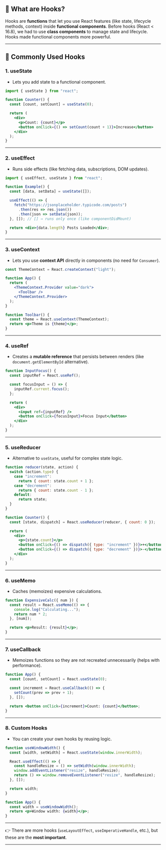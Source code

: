 ## 🔹 What are Hooks?

Hooks are **functions** that let you use React features (like state, lifecycle methods, context) inside **functional components**.
Before hooks (React < 16.8), we had to use **class components** to manage state and lifecycle. Hooks made functional components more powerful.

---

## 🔹 Commonly Used Hooks

### 1. **useState**

* Lets you add state to a functional component.

```jsx
import { useState } from "react";

function Counter() {
  const [count, setCount] = useState(0); 

  return (
    <div>
      <p>Count: {count}</p>
      <button onClick={() => setCount(count + 1)}>Increase</button>
    </div>
  );
}
```

---

### 2. **useEffect**

* Runs side effects (like fetching data, subscriptions, DOM updates).

```jsx
import { useEffect, useState } from "react";

function Example() {
  const [data, setData] = useState([]);

  useEffect(() => {
    fetch("https://jsonplaceholder.typicode.com/posts")
      .then(res => res.json())
      .then(json => setData(json));
  }, []); // [] → runs only once (like componentDidMount)

  return <div>{data.length} Posts Loaded</div>;
}
```

---

### 3. **useContext**

* Lets you use **context API** directly in components (no need for `Consumer`).

```jsx
const ThemeContext = React.createContext("light");

function App() {
  return (
    <ThemeContext.Provider value="dark">
      <Toolbar />
    </ThemeContext.Provider>
  );
}

function Toolbar() {
  const theme = React.useContext(ThemeContext);
  return <p>Theme is {theme}</p>;
}
```

---

### 4. **useRef**

* Creates a **mutable reference** that persists between renders (like `document.getElementById` alternative).

```jsx
function InputFocus() {
  const inputRef = React.useRef();

  const focusInput = () => {
    inputRef.current.focus();
  };

  return (
    <div>
      <input ref={inputRef} />
      <button onClick={focusInput}>Focus Input</button>
    </div>
  );
}
```

---

### 5. **useReducer**

* Alternative to `useState`, useful for complex state logic.

```jsx
function reducer(state, action) {
  switch (action.type) {
    case "increment":
      return { count: state.count + 1 };
    case "decrement":
      return { count: state.count - 1 };
    default:
      return state;
  }
}

function Counter() {
  const [state, dispatch] = React.useReducer(reducer, { count: 0 });

  return (
    <div>
      <p>{state.count}</p>
      <button onClick={() => dispatch({ type: "increment" })}>+</button>
      <button onClick={() => dispatch({ type: "decrement" })}>-</button>
    </div>
  );
}
```

---

### 6. **useMemo**

* Caches (memoizes) expensive calculations.

```jsx
function ExpensiveCalc({ num }) {
  const result = React.useMemo(() => {
    console.log("Calculating...");
    return num * 2;
  }, [num]);

  return <p>Result: {result}</p>;
}
```

---

### 7. **useCallback**

* Memoizes functions so they are not recreated unnecessarily (helps with performance).

```jsx
function App() {
  const [count, setCount] = React.useState(0);

  const increment = React.useCallback(() => {
    setCount(prev => prev + 1);
  }, []);

  return <button onClick={increment}>Count: {count}</button>;
}
```

---

### 8. **Custom Hooks**

* You can create your own hooks by reusing logic.

```jsx
function useWindowWidth() {
  const [width, setWidth] = React.useState(window.innerWidth);

  React.useEffect(() => {
    const handleResize = () => setWidth(window.innerWidth);
    window.addEventListener("resize", handleResize);
    return () => window.removeEventListener("resize", handleResize);
  }, []);

  return width;
}

function App() {
  const width = useWindowWidth();
  return <p>Window width: {width}</p>;
}
```

---

👉 There are more hooks (`useLayoutEffect`, `useImperativeHandle`, etc.), but these are the **most important**.

---